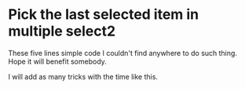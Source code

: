 # Pick the last selected item in multiple select2

These five lines simple code I couldn't find anywhere to do such thing. Hope it will benefit somebody. 

I will add as many tricks with the time like this.
